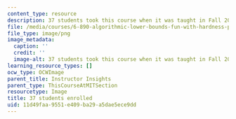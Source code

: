 ```yaml
---
content_type: resource
description: 37 students took this course when it was taught in Fall 2014.
file: /media/courses/6-890-algorithmic-lower-bounds-fun-with-hardness-proofs-fall-2014/11d49faa9551e409ba29a5dae5ece9dd_37.png
file_type: image/png
image_metadata:
  caption: ''
  credit: ''
  image-alt: 37 students took this course when it was taught in Fall 2014.
learning_resource_types: []
ocw_type: OCWImage
parent_title: Instructor Insights
parent_type: ThisCourseAtMITSection
resourcetype: Image
title: 37 students enrolled
uid: 11d49faa-9551-e409-ba29-a5dae5ece9dd
---
```

